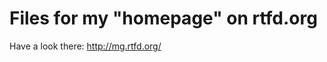 Files for my "homepage" on rtfd.org
===================================

Have a look there: http://mg.rtfd.org/
